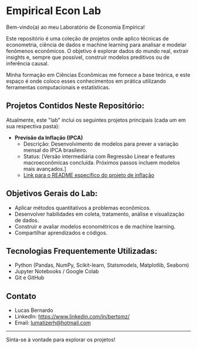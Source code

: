 # Empirical Econ Lab

Bem-vindo(a) ao meu Laboratório de Economia Empírica!

Este repositório é uma coleção de projetos onde aplico técnicas de econometria, ciência de dados e machine learning para analisar e modelar fenômenos econômicos. O objetivo é explorar dados do mundo real, extrair insights e, sempre que possível, construir modelos preditivos ou de inferência causal.

Minha formação em Ciências Econômicas me fornece a base teórica, e este espaço é onde coloco esses conhecimentos em prática utilizando ferramentas computacionais e estatísticas.

## Projetos Contidos Neste Repositório:

Atualmente, este "lab" inclui os seguintes projetos principais (cada um em sua respectiva pasta):

* **Previsão da Inflação (IPCA)**
    * Descrição: Desenvolvimento de modelos para prever a variação mensal do IPCA brasileiro.
    * Status: [Versão intermediária com Regressão Linear e features macroeconômicas concluída. Próximos passos incluem modelos mais avançados.]
    * [Link para o README específico do projeto de inflação](./inflation-forecast/README.md)


## Objetivos Gerais do Lab:
* Aplicar métodos quantitativos a problemas econômicos.
* Desenvolver habilidades em coleta, tratamento, análise e visualização de dados.
* Construir e avaliar modelos econométricos e de machine learning.
* Compartilhar aprendizados e códigos.

## Tecnologias Frequentemente Utilizadas:
* Python (Pandas, NumPy, Scikit-learn, Statsmodels, Matplotlib, Seaborn)
* Jupyter Notebooks / Google Colab
* Git e GitHub

## Contato
* Lucas Bernardo
* LinkedIn: https://www.linkedin.com/in/bertsmz/
* Email: lumatizerh@hotmail.com

---

Sinta-se à vontade para explorar os projetos!
